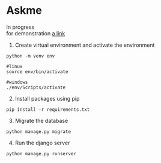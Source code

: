 # Askme

In progress <br /> for demonstration
[a link](http://asknow-xd7.herokuapp.com/)

1. Create virtual environment and activate the environment

```
python -m venv env

#linux
source env/bin/activate

#windows
./env/Scripts/activate
```

2. Install packages using pip

```
pip install -r requirements.txt
```

3. Migrate the database
```
python manage.py migrate
```

4. Run the django server
```
python manage.py runserver
```




